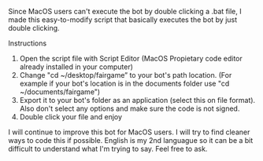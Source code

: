 Since MacOS users can't execute the bot by double clicking a .bat file, I made this easy-to-modify script that basically executes the bot by just double clicking. 

Instructions
1. Open the script file with Script Editor (MacOS Propietary code editor already installed in your computer)
2. Change "cd ~/desktop/fairgame” to your bot's path location. (For example if your bot's location is in the documents folder use "cd ~/documents/fairgame")
3. Export it to your bot's folder as an application (select this on file format). Also don't select any options and make sure the code is not signed.  
4. Double click your file and enjoy

I will continue to improve this bot for MacOS users. I will try to find cleaner ways to code this if possible. English is my 2nd languague so it can be a bit difficult to understand what I'm trying to say. Feel free to ask.  
